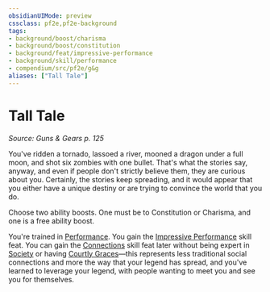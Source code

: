 ```yaml
---
obsidianUIMode: preview
cssclass: pf2e,pf2e-background
tags:
- background/boost/charisma
- background/boost/constitution
- background/feat/impressive-performance
- background/skill/performance
- compendium/src/pf2e/g&g
aliases: ["Tall Tale"]
---
```

# Tall Tale
*Source: Guns & Gears p. 125*  

You've ridden a tornado, lassoed a river, mooned a dragon under a full moon, and shot six zombies with one bullet. That's what the stories say, anyway, and even if people don't strictly believe them, they are curious about you. Certainly, the stories keep spreading, and it would appear that you either have a unique destiny or are trying to convince the world that you do.

Choose two ability boosts. One must be to Constitution or Charisma, and one is a free ability boost.

You're trained in [Performance](/compendium/skills.md#Performance). You gain the [Impressive Performance](/compendium/feats/impressive-performance.md) skill feat. You can gain the [Connections](/compendium/feats/connections.md) skill feat later without being expert in [Society](/compendium/skills.md#Society) or having [Courtly Graces](/compendium/feats/courtly-graces.md)—this represents less traditional social connections and more the way that your legend has spread, and you've learned to leverage your legend, with people wanting to meet you and see you for themselves.
